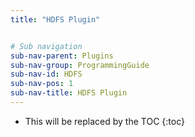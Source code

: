 ```yaml
---
title: "HDFS Plugin"


# Sub navigation
sub-nav-parent: Plugins
sub-nav-group: ProgrammingGuide
sub-nav-id: HDFS
sub-nav-pos: 1
sub-nav-title: HDFS Plugin
---
```


* This will be replaced by the TOC
{:toc}
